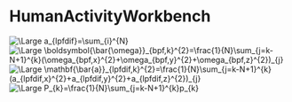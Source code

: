 # HumanActivityWorkbench

<img src="https://latex.codecogs.com/svg.latex?\Large&space;a_{lpfdif}=\sum_{i}^{N}" title="\Large a_{lpfdif}=\sum_{i}^{N}" />

<img src="https://latex.codecogs.com/svg.latex?\Large&space;\boldsymbol{\bar{\omega}}_{bpf,k}^{2}=\frac{1}{N}\sum_{j=k-N+1}^{k}(\omega_{bpf,x}^{2}+\omega_{bpf,y}^{2}+\omega_{bpf,z}^{2})_{j}" title="\Large \boldsymbol{\bar{\omega}}_{bpf,k}^{2}=\frac{1}{N}\sum_{j=k-N+1}^{k}(\omega_{bpf,x}^{2}+\omega_{bpf,y}^{2}+\omega_{bpf,z}^{2})_{j}" />

<img src="https://latex.codecogs.com/svg.latex?\Large&space;\mathbf{\bar{a}}_{lpfdif,k}^{2}=\frac{1}{N}\sum_{j=k-N+1}^{k}(a_{lpfdif,x}^{2}+a_{lpfdif,y}^{2}+a_{lpfdif,z}^{2})_{j}" title="\Large \mathbf{\bar{a}}_{lpfdif,k}^{2}=\frac{1}{N}\sum_{j=k-N+1}^{k}(a_{lpfdif,x}^{2}+a_{lpfdif,y}^{2}+a_{lpfdif,z}^{2})_{j}" />

<img src="https://latex.codecogs.com/svg.latex?\Large&space;P_{k}=\frac{1}{N}\sum_{j=k-N+1}^{k}p_{k}" title="\Large P_{k}=\frac{1}{N}\sum_{j=k-N+1}^{k}p_{k}" />

